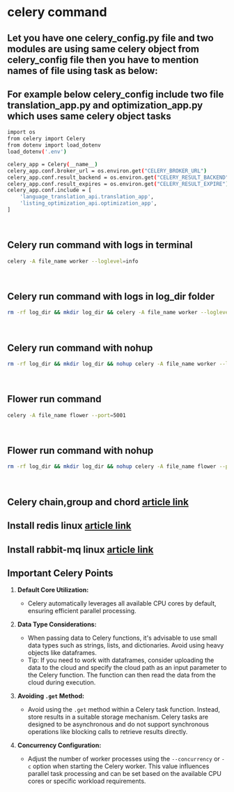# celery command

## Let you have one celery_config.py file and two modules are using same celery object from celery_config file then you have to mention names of file using task as below:
## For example below celery_config include two file translation_app.py and optimization_app.py which uses same celery object tasks

```bash
import os
from celery import Celery
from dotenv import load_dotenv
load_dotenv('.env')

celery_app = Celery(__name__)
celery_app.conf.broker_url = os.environ.get("CELERY_BROKER_URL")
celery_app.conf.result_backend = os.environ.get("CELERY_RESULT_BACKEND")
celery_app.conf.result_expires = os.environ.get("CELERY_RESULT_EXPIRE")
celery_app.conf.include = [
    'language_translation_api.translation_app',
    'listing_optimization_api.optimization_app',
]
```
</br>

## Celery run command with logs in terminal

```bash
celery -A file_name worker --loglevel=info
```
</br>

## Celery run command with logs in log_dir folder
```bash
rm -rf log_dir && mkdir log_dir && celery -A file_name worker --loglevel=info --logfile=log_dir/celery.log
```
</br>

## Celery run command with nohup
```bash
rm -rf log_dir && mkdir log_dir && nohup celery -A file_name worker --loglevel=info --logfile=log_dir/celery.log >> log_dir/out 2>> log_dir/error & echo $! > task_id.txt
```
</br>

## Flower run command
```bash
celery -A file_name flower --port=5001
```
</br>

## Flower run command with nohup
```bash
rm -rf log_dir && mkdir log_dir && nohup celery -A file_name flower --port=5001 --loglevel=info --logfile=log_dir/celery.log >> log_dir/out 2>> log_dir/error & echo $! > task_id.txt
```
</br>


## Celery chain,group and chord [article link](https://sayari3.com/articles/18-chains-groups-and-chords-in-celery/)

## Install redis linux [article link](https://www.digitalocean.com/community/tutorials/how-to-install-and-secure-redis-on-ubuntu-22-04)

## Install rabbit-mq linux [article link](https://www.digitalocean.com/community/tutorials/how-to-install-and-manage-rabbitmq#installing-on-ubuntu-13-debian-7-based-systems)

## Important Celery Points

1. **Default Core Utilization:**
   - Celery automatically leverages all available CPU cores by default, ensuring efficient parallel processing.

2. **Data Type Considerations:**
   - When passing data to Celery functions, it's advisable to use small data types such as strings, lists, and dictionaries. Avoid using heavy objects like dataframes.
   - Tip: If you need to work with dataframes, consider uploading the data to the cloud and specify the cloud path as an input parameter to the Celery function. The function can then read the data from the cloud during execution.

3. **Avoiding `.get` Method:**
   - Avoid using the `.get` method within a Celery task function. Instead, store results in a suitable storage mechanism. Celery tasks are designed to be asynchronous and do not support synchronous operations like blocking calls to retrieve results directly.

4. **Concurrency Configuration:**
   - Adjust the number of worker processes using the `--concurrency` or `-c` option when starting the Celery worker. This value influences parallel task processing and can be set based on the available CPU cores or specific workload requirements.
